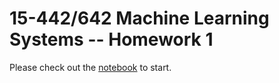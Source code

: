 # 15-442/642 Machine Learning Systems -- Homework 1

Please check out the [notebook](mlsys_hw1.ipynb) to start.
